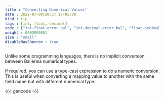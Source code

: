 ```yaml
---
title : "Converting Numerical Values"
date : 2022-07-08T20:57:17+05:30
kind : tip 
tags : [int, float, decimal] 
code : ["int-float-error.bal", "int-decimal-error.bal", "float-decimal-error.bal"] 
weight : 0603000001 
size : "small" 
disableNavChevron : true
---
```

Unlike some programming languages, there is no implicit conversion between Ballerina numerical types. 

<!--more-->
If required, you can use a type-cast expression to do a numeric conversion. This is useful when converting a mapping value to another with the same field name but with different numerical type. 

{{< gencode >}}